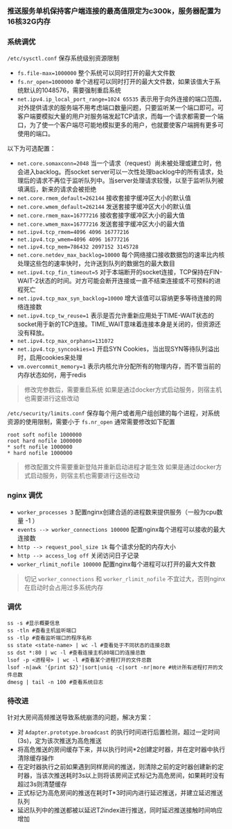 ### 推送服务单机保持客户端连接的最高值限定为c300k，服务器配置为16核32G内存

### 系统调优

`/etc/sysctl.conf` 保存系统级别资源限制
- `fs.file-max=1000000` 整个系统可以同时打开的最大文件数
- `fs.nr_open=1000000` 单个进程可以同时打开的最大文件数，如果该值大于系统默认的1048576，需要强制重启系统
- `net.ipv4.ip_local_port_range=1024 65535` 表示用于向外连接的端口范围，对外提供请求的服务端不用考虑端口数量问题，只要监听某一个端口即可。可客户端要模拟大量的用户对服务端发起TCP请求，而每一个请求都需要一个端口，为了使一个客户端尽可能地模拟更多的用户，也就要使客户端拥有更多可使用的端口。

以下为可选配置：
- `net.core.somaxconn=2048` 当一个请求（request）尚未被处理或建立时，他会进入backlog。而socket server可以一次性处理backlog中的所有请求，处理后的请求不再位于监听队列中。当server处理请求较慢，以至于监听队列被填满后，新来的请求会被拒绝
- `net.core.rmem_default=262144` 接收套接字缓冲区大小的默认值
- `net.core.wmem_default=262144` 发送套接字缓冲区大小的默认值
- `net.core.rmem_max=16777216` 接收套接字缓冲区大小的最大值
- `net.core.wmem_max=16777216` 发送套接字缓冲区大小的最大值
- `net.ipv4.tcp_rmem=4096 4096 16777216`
- `net.ipv4.tcp_wmem=4096 4096 16777216`
- `net.ipv4.tcp_mem=786432 2097152 3145728`
- `net.core.netdev_max_backlog=10000` 每个网络接口接收数据包的速率比内核处理这些包的速率快时，允许送到队列的数据包的最大数目
- `net.ipv4.tcp_fin_timeout=5` 对于本端断开的socket连接，TCP保持在FIN-WAIT-2状态的时间。对方可能会断开连接或一直不结束连接或不可预料的进程死亡
- `net.ipv4.tcp_max_syn_backlog=10000` 增大该值可以容纳更多等待连接的网络连接数
- `net.ipv4.tcp_tw_reuse=1` 表示是否允许重新应用处于TIME-WAIT状态的socket用于新的TCP连接。TIME_WAIT意味着连接本身是关闭的，但资源还没有释放。
- `net.ipv4.tcp_max_orphans=131072`
- `net.ipv4.tcp_syncookies=1` 开启SYN Cookies，当出现SYN等待队列溢出时，启用cookies来处理
- `vm.overcommit_memory=1` 表示内核允许分配所有的物理内存，而不管当前的内存状态如何，用于redis
> 修改完参数后，需要重启系统
> 如果是通过docker方式启动服务，则宿主机也需要进行这些改动


`/etc/security/limits.conf` 保存每个用户或者用户组创建的每个进程，对系统资源的使用限制，需要小于 `fs.nr_open` 通常需要修改如下配置
```
root soft nofile 1000000
root hard nofile 1000000
* soft nofile 1000000
* hard nofile 1000000
```
> 修改配置文件需要重新登陆并重新启动进程才能生效
> 如果是通过docker方式启动服务，则宿主机也需要进行这些改动

### nginx 调优
- `worker_processes 3` 配置nginx创建合适的进程数来提供服务（一般为cpu数量 -1 ）
- `events --> worker_connections 100000` 配置nginx每个进程可以接收的最大连接数
- `http --> request_pool_size 1k` 每个请求分配的内存大小
- `http --> access_log off` 关闭访问日子记录
- `worker_rlimit_nofile 100000` 配置nginx每个进程可以打开的最大文件数
> 切记 `worker_connections` 和 `worker_rlimit_nofile` 不宜过大，否则nginx在启动时会占用过多系统内存

### 调优
```
ss -s #显示概要信息
ss -tln #查看主机监听端口
ss -tlp #查看监听端口的程序名称
ss state <state-name> | wc -l #查看处于不同状态的连接总数
ss dst *:80 | wc -l #查看连接主机80端口的连接总数
lsof -p <进程号> | wc -l #查看某个进程打开的文件总数
lsof -n|awk '{print $2}'|sort|uniq -c|sort -nr|more #统计所有进程打开的文件总数
dmesg | tail -n 100 #查看系统日志
```

### 待改进
针对大房间高频推送导致系统崩溃的问题，解决方案：
- 对 `Adapter.prototype.broadcast` 的执行时间进行后置检测，超过一定时间(3s)，定为该次推送为高危推送
- 将高危推送的房间缓存下来，并以执行时间*2创建定时器，并在定时器中执行清除缓存操作
- 在定时器执行之前如果遇到同样房间的推送，则清除之前的定时器创建新的定时器，当该次推送耗时3s以上则将该房间正式标记为高危房间，如果耗时没有超过3s则清楚缓存
- 正式标记为高危房间的推送在耗时T*3时间内进行延迟推送，并建立延迟推送队列
- 延迟队列中的推送都被以延迟T*2*index进行推送，同时延迟推送接触时间响应增加


